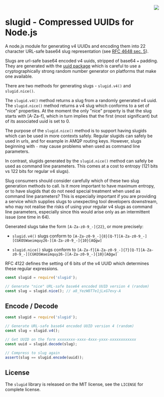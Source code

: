 <img align="right" src="http://media.taskcluster.net/logo/logo-96x120.png" />

# slugid - Compressed UUIDs for Node.js

A node.js module for generating v4 UUIDs and encoding them into 22 character
URL-safe base64 slug representation (see [RFC 4648 sec.
5](http://tools.ietf.org/html/rfc4648#section-5)).

Slugs are url-safe base64 encoded v4 uuids, stripped of base64 `=` padding.
They are generated with the [uuid package](https://www.npmjs.com/package/uuid) which
is careful to use a cryptographically strong random number generator on platforms
that make one available.

There are two methods for generating slugs - `slugid.v4()` and `slugid.nice()`.

The `slugid.v4()` method returns a slug from a randomly generated v4 uuid. The
`slugid.nice()` method returns a v4 slug which conforms to a set of "nice"
properties. At the moment the only "nice" property is that the slug starts with
[A-Za-f], which in turn implies that the first (most significant) but of its
associated uuid is set to 0.

The purpose of the `slugid.nice()` method is to support having slugids which
can be used in more contexts safely. Regular slugids can safely be used in
urls, and for example in AMQP routing keys. However, slugs beginning with `-`
may cause problems when used as command line parameters.

In contrast, slugids generated by the `slugid.nice()` method can safely be used
as command line parameters. This comes at a cost to entropy (121 bits vs 122
bits for regular v4 slugs).

Slug consumers should consider carefully which of these two slug generation
methods to call. Is it more important to have maximum entropy, or to have
slugids that do not need special treatment when used as command line
parameters? This is especially important if you are providing a service which
supplies slugs to unexpecting tool developers downstream, who may not realise
the risks of using your regular v4 slugs as command line parameters, especially
since this would arise only as an intermittent issue (one time in 64).

Generated slugs take the form `[A-Za-z0-9_-]{22}`, or more precisely:

* `slugid.v4()` slugs conform to
  `[A-Za-z0-9_-]{8}[Q-T][A-Za-z0-9_-][CGKOSWaeimquy26-][A-Za-z0-9_-]{10}[AQgw]`

* `slugid.nice()` slugs conform to
  `[A-Za-f][A-Za-z0-9_-]{7}[Q-T][A-Za-z0-9_-][CGKOSWaeimquy26-][A-Za-z0-9_-]{10}[AQgw]`

RFC 4122 defines the setting of 6 bits of the v4 UUID which determines these
regular expressions.

```js
const slugid = require('slugid');

// Generate "nice" URL-safe base64 encoded UUID version 4 (random)
const slug = slugid.nice(); // a8_YezW8T7e1jLxG7evy-A
```

Encode / Decode
---------------
```js
const slugid = require('slugid');

// Generate URL-safe base64 encoded UUID version 4 (random)
const slug = slugid.v4();

// Get UUID on the form xxxxxxxx-xxxx-4xxx-yxxx-xxxxxxxxxxxx
const uuid = slugid.decode(slug);

// Compress to slug again
assert(slug == slugid.encode(uuid));
```

License
-------
The `slugid` library is released on the MIT license, see the `LICENSE` for
complete license.
